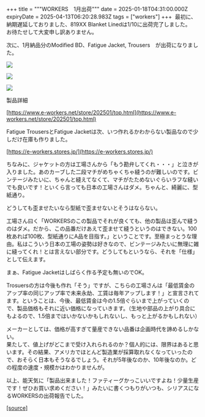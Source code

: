 +++
title = """WORKERS　1月出荷"""
date = 2025-01-18T04:31:00.000Z
expiryDate = 2025-04-13T06:20:28.983Z
tags = ["workers"]
+++
 最初に、納期遅延しておりました、819XX Blanket Linedは1/10に出荷完了しました。  
お待たせして大変申し訳ありません。

  

次に、1月納品分のModified BD、Fatigue Jacket, Trousers　が出荷になりました。

[![](https://blogger.googleusercontent.com/img/b/R29vZ2xl/AVvXsEgFj0OoFclMdFQMNxXjXxtAe95YFCUTE6Ph25lXLn8qGixaXcv9koDvryRPCyQ3w9KMFbO0HfibvpXXetMljvvausPoea20AcL5B2uN8fMfVUX5zRWAiJ9PXcG7Jywt7FKuX0uA3YGS_Z-6tlMrfJ0gqJB-imRn7peLe2wRPxUJoPiSNI7Fz5oOZIvAnH8/s320/1-2.jpg)](https://blogger.googleusercontent.com/img/b/R29vZ2xl/AVvXsEgFj0OoFclMdFQMNxXjXxtAe95YFCUTE6Ph25lXLn8qGixaXcv9koDvryRPCyQ3w9KMFbO0HfibvpXXetMljvvausPoea20AcL5B2uN8fMfVUX5zRWAiJ9PXcG7Jywt7FKuX0uA3YGS_Z-6tlMrfJ0gqJB-imRn7peLe2wRPxUJoPiSNI7Fz5oOZIvAnH8/s1125/1-2.jpg)

  

[![](https://blogger.googleusercontent.com/img/b/R29vZ2xl/AVvXsEiI3WP7SX7_5dix7mEHTvKHSIMLGhwDCKU6KNvhhLEf7J88u4g1zISc6VcHWZh7UgBoolN8GAj4OuLnsHXp9RxzW6UKQtGrxM7DqChrXs0WpnkUrh-nnvjwqB1utgQz2JD8OyuoBVt7yvRl7Fi7xzFSWMiCHvJxgM_D1nkeZLXX6t0t0D0q8TdeAci8zSE/s320/i1-6.jpg)](https://blogger.googleusercontent.com/img/b/R29vZ2xl/AVvXsEiI3WP7SX7_5dix7mEHTvKHSIMLGhwDCKU6KNvhhLEf7J88u4g1zISc6VcHWZh7UgBoolN8GAj4OuLnsHXp9RxzW6UKQtGrxM7DqChrXs0WpnkUrh-nnvjwqB1utgQz2JD8OyuoBVt7yvRl7Fi7xzFSWMiCHvJxgM_D1nkeZLXX6t0t0D0q8TdeAci8zSE/s1050/i1-6.jpg)

  

[![](https://blogger.googleusercontent.com/img/b/R29vZ2xl/AVvXsEhi6zu-6BN6sGLznOz78iyxoTC4kh-Sbr9ShBjQKBR2_mF9kHZ0pdOJ8Upqt5NRE2WOv9ZQcOHSpeacHRzpOx8XavkHR-j-shzhh2APZ2un0WRY2mrX0uBLQO4wpbceagWdEhDK7RDE2sOXWy5d3rxsVWmZ5lpZlKDJ4pHTsuaGVhj6uEmG7h_1OdODIEk/s320/1.jpg)](https://blogger.googleusercontent.com/img/b/R29vZ2xl/AVvXsEhi6zu-6BN6sGLznOz78iyxoTC4kh-Sbr9ShBjQKBR2_mF9kHZ0pdOJ8Upqt5NRE2WOv9ZQcOHSpeacHRzpOx8XavkHR-j-shzhh2APZ2un0WRY2mrX0uBLQO4wpbceagWdEhDK7RDE2sOXWy5d3rxsVWmZ5lpZlKDJ4pHTsuaGVhj6uEmG7h_1OdODIEk/s1125/1.jpg)

  

  

製品詳細

[https://www.e-workers.net/store/202501/top.html](https://www.e-workers.net/store/202501/top.html)

  

Fatigue TrousersとFatigue Jacketは次、いつ作れるかわからない製品なので少しだけ在庫も作りました。

[https://e-workers.stores.jp/](https://e-workers.stores.jp/)

  

ちなみに、ジャケットの方は工場さんから「もう勘弁してくれ・・・」と泣きが入りました。あのカーブした二段マチがめちゃくちゃ縫うのが難しいのです。ビンテージみたいに、ちゃんと縫えてなくて、マチがたためないぐらいラフな縫いでも良いです！といくら言っても日本の工場さんはダメ。ちゃんと、綺麗に、型紙通り。

どうしても歪ませたいなら型紙で歪ませないとそうはならない。

工場さん曰く「WORKERSのこの製品でそれが良くても、他の製品は歪んで縫うのはダメ。だから、この品番だけあえて歪ませて縫うというのはできない。100枚あれば100枚、型紙通りにA品を目指す。」ということです。至極まっとうな理由。私はこういう日本の工場の姿勢は好きなので、ビンテージみたいに無理に雑に縫ってくれ！とは言えない部分です。どうしてもというなら、それを「仕様」として伝えます。

まぁ、Fatigue Jacketはしばらく作る予定も無いのでOK。

Trosuersの方は今後も作れ「そう」ですが、こちらの工場さんは「最低賃金のアップ率の同じアップ率で未来永劫、工賃は毎年アップします！」と宣言されてます。ということは、今後、最低賃金は今の1.5倍ぐらいまで上がっていくので、製品価格もそれに近い価格になっていきます。（生地や部品の上がり具合にもよるので、1.5倍まではいかないかもしれないし、もっと上がるかもしれない）

メーカーとしては、価格が高すぎて量産できない品番は企画時代を諦めるしかない。  
果たして、値上げがどこまで受け入れられるのか？個人的には、限界はあると思います。その結果、アメリカでほとんど製造業が採算取れなくなっていったので、おそらく日本もそうなるでしょう。それが5年後なのか、10年後なのか。どの程度の速度・規模かはわかりませんが。

  

以上、能天気に「製品出来ました！ファティーグかっこいいですよね！少量生産です！ぜひお買い求めください！」みたいに書くつもりがいつも、シリアスになるWORKERSの出荷報告でした。

[[source]](https://eworkers.blogspot.com/2025/01/workers1.html)
